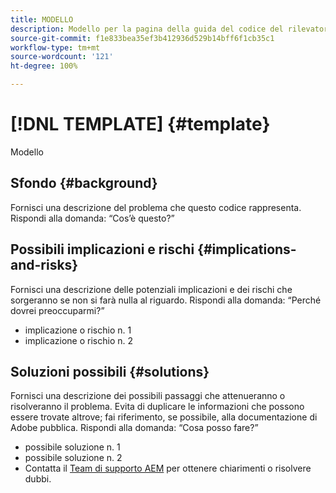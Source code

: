 ```yaml
---
title: MODELLO
description: Modello per la pagina della guida del codice del rilevatore pattern
source-git-commit: f1e833bea35ef3b412936d529b14bff6f1cb35c1
workflow-type: tm+mt
source-wordcount: '121'
ht-degree: 100%

---
```



# [!DNL TEMPLATE] {#template}

Modello

## Sfondo {#background}

Fornisci una descrizione del problema che questo codice rappresenta.
Rispondi alla domanda: “Cos’è questo?”

## Possibili implicazioni e rischi {#implications-and-risks}

Fornisci una descrizione delle potenziali implicazioni e dei rischi che sorgeranno se non si farà nulla al riguardo.
Rispondi alla domanda: “Perché dovrei preoccuparmi?”

* implicazione o rischio n. 1
* implicazione o rischio n. 2

## Soluzioni possibili {#solutions}

Fornisci una descrizione dei possibili passaggi che attenueranno o risolveranno il problema. Evita di duplicare le informazioni che possono essere trovate altrove; fai riferimento, se possibile, alla documentazione di Adobe pubblica.
Rispondi alla domanda: “Cosa posso fare?”

* possibile soluzione n. 1
* possibile soluzione n. 2
* Contatta il [Team di supporto AEM](https://helpx.adobe.com/it/enterprise/using/support-for-experience-cloud.html) per ottenere chiarimenti o risolvere dubbi.
